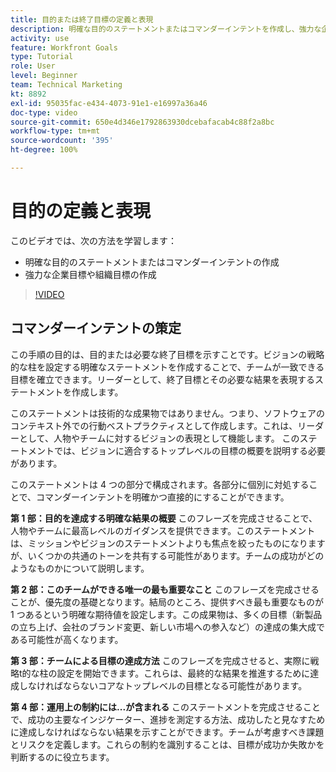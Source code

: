 ```yaml
---
title: 目的または終了目標の定義と表現
description: 明確な目的のステートメントまたはコマンダーインテントを作成し、強力な企業目標や組織目標を作成する方法について説明します。
activity: use
feature: Workfront Goals
type: Tutorial
role: User
level: Beginner
team: Technical Marketing
kt: 8892
exl-id: 95035fac-e434-4073-91e1-e16997a36a46
doc-type: video
source-git-commit: 650e4d346e1792863930dcebafacab4c88f2a8bc
workflow-type: tm+mt
source-wordcount: '395'
ht-degree: 100%

---
```


# 目的の定義と表現

このビデオでは、次の方法を学習します：

* 明確な目的のステートメントまたはコマンダーインテントの作成
* 強力な企業目標や組織目標の作成

>[!VIDEO](https://video.tv.adobe.com/v/335186/?quality=12&learn=on)

<!--
Your turn graphic
-->

## コマンダーインテントの策定

この手順の目的は、目的または必要な終了目標を示すことです。ビジョンの戦略的な柱を設定する明確なステートメントを作成することで、チームが一致できる目標を確立できます。リーダーとして、終了目標とその必要な結果を表現するステートメントを作成します。

このステートメントは技術的な成果物ではありません。つまり、ソフトウェアのコンテキスト外での行動ベストプラクティスとして作成します。これは、リーダーとして、人物やチームに対するビジョンの表現として機能します。 このステートメントでは、ビジョンに適合するトップレベルの目標の概要を説明する必要があります。

このステートメントは 4 つの部分で構成されます。各部分に個別に対処することで、コマンダーインテントを明確かつ直接的にすることができます。

**第 1 部：目的を達成する明確な結果の概要**
このフレーズを完成させることで、人物やチームに最高レベルのガイダンスを提供できます。このステートメントは、ミッションやビジョンのステートメントよりも焦点を絞ったものになりますが、いくつかの共通のトーンを共有する可能性があります。チームの成功がどのようなものかについて説明します。

**第 2 部：このチームができる唯一の最も重要なこと**
このフレーズを完成させることが、優先度の基礎となります。結局のところ、提供すべき最も重要なものが 1 つあるという明確な期待値を設定します。この成果物は、多くの目標（新製品の立ち上げ、会社のブランド変更、新しい市場への参入など）の達成の集大成である可能性が高くなります。

**第 3 部：チームによる目標の達成方法**
このフレーズを完成させると、実際に戦略t的な柱の設定を開始できます。これらは、最終的な結果を推進するために達成しなければならないコアなトップレベルの目標となる可能性があります。

**第 4 部：運用上の制約には...が含まれる**
このステートメントを完成させることで、成功の主要なインジケーター、進捗を測定する方法、成功したと見なすために達成しなければならない結果を示すことができます。チームが考慮すべき課題とリスクを定義します。これらの制約を識別することは、目標が成功か失敗かを判断するのに役立ちます。
